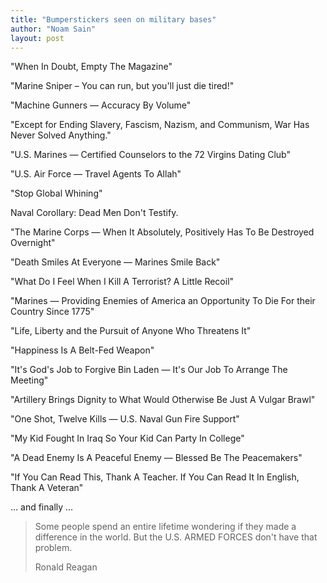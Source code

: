```yaml
---
title: "Bumperstickers seen on military bases"
author: "Noam Sain"
layout: post
---
```


"When In Doubt, Empty The Magazine"

"Marine Sniper – You can run, but you'll just die tired!"

"Machine Gunners — Accuracy By Volume"

"Except for Ending Slavery, Fascism, Nazism, and Communism, War Has Never Solved Anything."

"U.S. Marines — Certified Counselors to the 72 Virgins Dating Club"

"U.S. Air Force — Travel Agents To Allah"

"Stop Global Whining"

Naval Corollary: Dead Men Don't Testify.

"The Marine Corps — When It Absolutely, Positively Has To Be Destroyed Overnight"

"Death Smiles At Everyone — Marines Smile Back"

"What Do I Feel When I Kill A Terrorist? A Little Recoil"

"Marines — Providing Enemies of America an Opportunity To Die For their Country Since 1775"

"Life, Liberty and the Pursuit of Anyone Who Threatens It"

"Happiness Is A Belt-Fed Weapon"

"It's God's Job to Forgive Bin Laden — It's Our Job To Arrange The Meeting"

"Artillery Brings Dignity to What Would Otherwise Be Just A Vulgar Brawl"

"One Shot, Twelve Kills — U.S. Naval Gun Fire Support"

"My Kid Fought In Iraq So Your Kid Can Party In College"

"A Dead Enemy Is A Peaceful Enemy — Blessed Be The Peacemakers"

"If You Can Read This, Thank A Teacher. If You Can Read It In English, Thank A Veteran"

… and finally …

> Some people spend an entire lifetime wondering if they made a difference in the world. But the U.S. ARMED FORCES don't have that problem.
>
> <footer>Ronald Reagan</footer>
